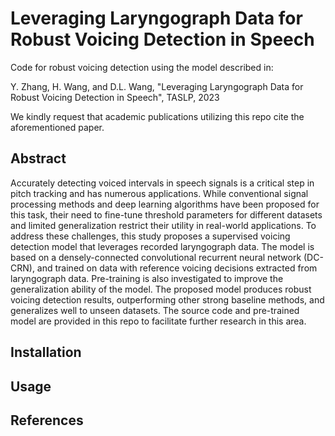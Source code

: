 # Leveraging Laryngograph Data for Robust Voicing Detection in Speech

Code for robust voicing detection using the model described in:

Y. Zhang, H. Wang, and D.L. Wang, "Leveraging Laryngograph Data for Robust Voicing Detection in Speech", TASLP, 2023

We kindly request that academic publications utilizing this repo cite the aforementioned paper.

## Abstract

Accurately detecting voiced intervals in speech signals is a critical step in pitch tracking and has numerous applications. While conventional signal processing methods and deep learning algorithms have been proposed for this task, their need to fine-tune threshold parameters for different datasets and limited generalization restrict their utility in real-world applications. To address these challenges, this study proposes a supervised voicing detection model that leverages recorded laryngograph data. The model is based on a densely-connected convolutional recurrent neural network (DC-CRN), and trained on data with reference voicing decisions extracted from laryngograph data. Pre-training is also investigated to improve the generalization ability of the model. The proposed model produces robust voicing detection results, outperforming other strong baseline methods, and generalizes well to unseen datasets. The source code and pre-trained model are provided in this repo to facilitate further research in this area.

## Installation

## Usage

## References
